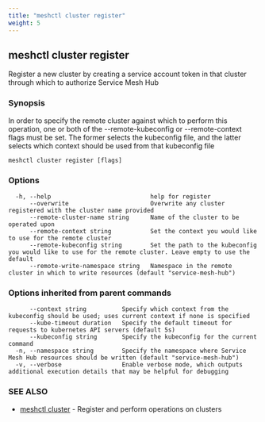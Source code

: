 ```yaml
---
title: "meshctl cluster register"
weight: 5
---
```

## meshctl cluster register

Register a new cluster by creating a service account token in that cluster through which to authorize Service Mesh Hub

### Synopsis

In order to specify the remote cluster against which to perform this operation, one or both of the --remote-kubeconfig or --remote-context flags must be set. The former selects the kubeconfig file, and the latter selects which context should be used from that kubeconfig file

```
meshctl cluster register [flags]
```

### Options

```
  -h, --help                            help for register
      --overwrite                       Overwrite any cluster registered with the cluster name provided
      --remote-cluster-name string      Name of the cluster to be operated upon
      --remote-context string           Set the context you would like to use for the remote cluster
      --remote-kubeconfig string        Set the path to the kubeconfig you would like to use for the remote cluster. Leave empty to use the default
      --remote-write-namespace string   Namespace in the remote cluster in which to write resources (default "service-mesh-hub")
```

### Options inherited from parent commands

```
      --context string          Specify which context from the kubeconfig should be used; uses current context if none is specified
      --kube-timeout duration   Specify the default timeout for requests to kubernetes API servers (default 5s)
      --kubeconfig string       Specify the kubeconfig for the current command
  -n, --namespace string        Specify the namespace where Service Mesh Hub resources should be written (default "service-mesh-hub")
  -v, --verbose                 Enable verbose mode, which outputs additional execution details that may be helpful for debugging
```

### SEE ALSO

* [meshctl cluster](../meshctl_cluster)	 - Register and perform operations on clusters

